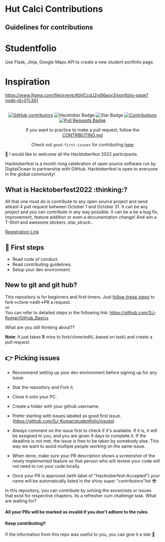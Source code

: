 # Hut Calci Contributions
## Guidelines for contributions
# Studentfolio

Use Flask, Jinja, Google Maps API to create a new student portfolio page.

# Inspiration
 https://www.figma.com/file/xvevtcKbVCcdJ2yi86aov3/portfolio-page?node-id=0%3A1

<div align="center">
<br>
<a href="https://github.com/SJ-Kumar/studentfolio/graphs/contributors"><img alt="GitHub contributors" src="https://img.shields.io/github/contributors/SJ-Kumar/studentfolio?color=2b9348"></a>
<img src="https://img.shields.io/badge/HacktoberFest-2022-blueviolet" alt="Hacktober Badge"/>
<img src="https://img.shields.io/static/v1?label=%E2%AD%90&message=If%20Useful&style=style=flat&color=BC4E99" alt="Star Badge"/>
<a href="https://github.com/SJ-Kumar" ><img src="https://img.shields.io/badge/Contributions-welcome-green.svg?style=flat&logo=github" alt="Contributions" /></a>
<a href="https://github.com/SJ-Kumar/studentfolio/pulls"><img src="https://img.shields.io/github/issues-pr/SJ-Kumar/hacktoberfest2022" alt="Pull Requests Badge"/></a>

If you want to practice to make a pull request, follow the [CONTRIBUTING.md](/CONTRIBUTING.md)

Check out `good-first-issues` for contributing [here](https://github.com/SJ-Kumar/studentfolio/issues?q=is%3Aopen+is%3Aissue+label%3A%22good+first+issue%22)

</div>

👋 I would like to welcome all the Hacktoberfest 2022 participants.

Hacktoberfest is a month-long celebration of open source software run by DigitalOcean in partnership with GitHub. Hacktoberfest is open to everyone in the global community!

<h2>
 What is Hacktoberfest2022 :thinking:? 
</h2>
All that one must do is contribute to any open source project and send atleast 4 pull request between October 1 and October 31. It can be any project and you can contribute in any way possible. It can be a be a bug fix, improvement, feature addition  or even a documentation change! And win a T-Shirt and awesome stickers :star_struck:.

[Registration Link](https://hacktoberfest.digitalocean.com/)


## 🛫 First steps

* Read code of conduct.
* Read contributing guidelines.
* Setup your dev environment.

## New to git and git hub?
This repository is for beginners and first timers. 
Just <a href="https://github.com/SJ-Kumar/studentfolio/blob/main/CREATING_A_PR.md">follow these steps</a> to fork->clone->edit->PR a request. <br>
or <br>
You can refer to detailed steps in the following link:
https://github.com/SJ-Kumar/Github_Basics

What are you still thinking about??

**Note**: It just takes **5** mins to fork/clone/edit(..based on task) and create a pull request. 

## 👉 Picking issues
* Recommend setting up your dev environment before signing up for any issue.

* Star the repository and Fork it.

* Clone it onto your PC.

* Create a folder with your github username.

* Prefer starting with issues labeled as good first issue.(https://github.com/SJ-Kumar/studentfolio/issues)

* Always comment on the issue first to check if it's available. If it is, it will be assigned to you, and you are given 4 days to complete it. If the deadline is not met, the issue is free to be taken by somebody else. This way we want to avoid multiple people working on the same issue.

* When done, make sure your PR description shows a screenshot of the newly implemented feature so that person who will review your code will not need to run your code locally.

* Once your PR is approved (with label of "Hacktoberfest-Accepted") your name will be automatically listed in the shiny super "contributors"list 😎

In this repository, you can contribute by solving the excercises or issues that exist for respective chapters. Its a refresher cum challenge task. What are waiting for?



#### All your PRs will be marked as invalid if you don't adhere to the rules.

#### Keep contributing!!

 If the information from this repo was useful to you, you can give it a star 🌟
